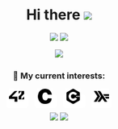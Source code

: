 <h1 align="center">Hi there <img src="https://media.giphy.com/media/hvRJCLFzcasrR4ia7z/giphy.gif" width="35"></h1>
<p align="center">
  <a href="https://github.com/yusekim"><img src="https://img.shields.io/github/followers/yusekim?label=Follow%20me&style=social" /></a>
  <a href="mailto:이메일"><img src="https://img.shields.io/badge/Email-youwin0802%40naver.com-blue?style=flat&logo=gmail"></a>
</p>

<p align="center">
  <img src="https://readme-typing-svg.herokuapp.com?color=%2336BCF7&lines=Welcome+to+my+GitHub+Profile!;">
</p>

<h3 align="center">🌱 My current interests:</h3>
<p align="center">
<span style="background-color: #ffffff; padding: 5px; border-radius: 5px;">
  <img src="./images/42.svg" alt="42 Logo" width="30" height="30" />
</span>
  &nbsp;&nbsp;
<span style="background-color: #ffffff; padding: 5px; border-radius: 5px;">
  <img src="./images/c.svg" alt="C Logo" width="30" height="30" />
</span>
  &nbsp;&nbsp;
<span style="background-color: #ffffff; padding: 5px; border-radius: 5px;">
  <img src="./images/cplusplus.svg" alt="C++ Logo" width="30" height="30" />
</span>
  &nbsp;&nbsp;
<span style="background-color: #ffffff; padding: 5px; border-radius: 5px;">
  <img src="./images/haskell.svg" alt="Haskell Logo" width="30" height="30" />
</span>
</p>

<p align="center">
  <img src="https://github-readme-stats.vercel.app/api?username=yusekim&show_icons=true&theme=radical" height="150"/>
  <img src="https://github-readme-stats.vercel.app/api/top-langs/?username=yusekim&layout=compact&theme=radical" height="150"/>
</p>
